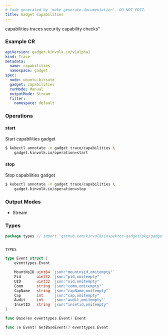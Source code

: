 ```yaml
---
# Code generated by 'make generate-documentation'. DO NOT EDIT.
title: Gadget capabilities
---
```


capabilities traces security capability checks&#34;

### Example CR

```yaml
apiVersion: gadget.kinvolk.io/v1alpha1
kind: Trace
metadata:
  name: capabilities
  namespace: gadget
spec:
  node: ubuntu-hirsute
  gadget: capabilities
  runMode: Manual
  outputMode: Stream
  filter:
    namespace: default
```

### Operations


#### start

Start capabilities gadget

```bash
$ kubectl annotate -n gadget trace/capabilities \
    gadget.kinvolk.io/operation=start
```
#### stop

Stop capabilities gadget

```bash
$ kubectl annotate -n gadget trace/capabilities \
    gadget.kinvolk.io/operation=stop
```

### Output Modes

* Stream

### Types

```go
package types // import "github.com/kinvolk/inspektor-gadget/pkg/gadgets/trace/capabilities/types"


TYPES

type Event struct {
	eventtypes.Event

	MountNsID uint64 `json:"mountnsid,omitempty"`
	Pid       uint32 `json:"pid,omitempty"`
	UID       uint32 `json:"uid,omitempty"`
	Comm      string `json:"comm,omitempty"`
	CapName   string `json:"capName,omitempty"`
	Cap       int    `json:"cap,omitempty"`
	Audit     int    `json:"audit,omitempty"`
	InsetID   string `json:"insetid,omitempty"`
}

func Base(ev eventtypes.Event) Event

func (e Event) GetBaseEvent() eventtypes.Event

```

